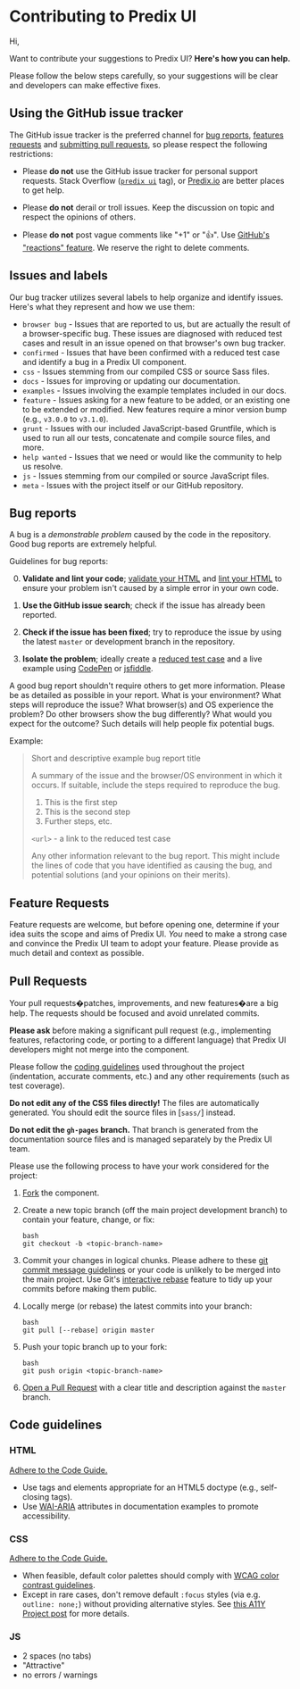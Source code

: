 # Contributing to Predix UIHi,Want to contribute your suggestions to Predix UI? **Here's how you can help.**Please follow the below steps carefully, so your suggestions will be clear and developers can make effective fixes.## Using the GitHub issue trackerThe GitHub issue tracker is the preferred channel for [bug reports](#bug-reports), [features requests](#feature-requests)and [submitting pull requests](#pull-requests), so please respect the followingrestrictions:* Please **do not** use the GitHub issue tracker for personal support requests. Stack  Overflow ([`predix ui`](https://stackoverflow.com/questions/tagged/predix-ui) tag), or [Predix.io](https://predix.io) are better places to get help.* Please **do not** derail or troll issues. Keep the discussion on topic and  respect the opinions of others.* Please **do not** post vague comments like "+1" or ":thumbsup:".  Use [GitHub's "reactions" feature](https://github.com/blog/2119-add-reactions-to-pull-requests-issues-and-comments). We reserve the right to delete comments.## Issues and labelsOur bug tracker utilizes several labels to help organize and identify issues. Here's what they represent and how we use them:- `browser bug` - Issues that are reported to us, but are actually the result of a browser-specific bug. These issues are diagnosed with reduced test cases and result in an issue opened on that browser's own bug tracker.- `confirmed` - Issues that have been confirmed with a reduced test case and identify a bug in a Predix UI component.- `css` - Issues stemming from our compiled CSS or source Sass files.- `docs` - Issues for improving or updating our documentation.- `examples` - Issues involving the example templates included in our docs.- `feature` - Issues asking for a new feature to be added, or an existing one to be extended or modified. New features require a minor version bump (e.g., `v3.0.0` to `v3.1.0`).- `grunt` - Issues with our included JavaScript-based Gruntfile, which is used to run all our tests, concatenate and compile source files, and more.- `help wanted` - Issues that we need or would like the community to help us resolve.- `js` - Issues stemming from our compiled or source JavaScript files.- `meta` - Issues with the project itself or our GitHub repository.## Bug reportsA bug is a _demonstrable problem_ caused by the code in the repository.Good bug reports are extremely helpful.Guidelines for bug reports:0. **Validate and lint your code**; [validate your HTML](http://html5.validator.nu)   and [lint your HTML](http://www.dirtymarkup.com/) to ensure your   problem isn't caused by a simple error in your own code.1. **Use the GitHub issue search**; check if the issue has already been   reported.2. **Check if the issue has been fixed**; try to reproduce the issue by using the   latest `master` or development branch in the repository.3. **Isolate the problem**; ideally create a [reduced test   case](https://css-tricks.com/reduced-test-cases/) and a live example using [CodePen](http://codepen.io/mdwragg/pen/LNwmpB) or [jsfiddle](https://jsfiddle.net/Lqmcwhw0/3/).A good bug report shouldn't require others to get more information. Please be as detailed as possible in your report. What is your environment? What steps will reproduce the issue? What browser(s) and OS experience the problem? Do other browsers show the bug differently? What would you expect for the outcome? Such details will help people fix potential bugs.Example:> Short and descriptive example bug report title>> A summary of the issue and the browser/OS environment in which it occurs. If> suitable, include the steps required to reproduce the bug.>> 1. This is the first step> 2. This is the second step> 3. Further steps, etc.>> `<url>` - a link to the reduced test case>> Any other information relevant to the bug report. This might include the lines of code that you have identified as> causing the bug, and potential solutions (and your opinions on their> merits).## Feature RequestsFeature requests are welcome, but before opening one, determine if your idea suits the scope and aims of Predix UI. *You* need to make a strong case and convince the Predix UI team to adopt your feature. Please provide as much detail and context as possible.## Pull RequestsYour pull requests�patches, improvements, and new features�are a big help. The requests should be focused and avoid unrelated commits.**Please ask** before making a significant pull request (e.g., implementing features, refactoring code, or porting to a different language) that Predix UI developers might not merge into the component.Please follow the [coding guidelines](#code-guidelines) used throughout the project (indentation, accurate comments, etc.) and any other requirements (such as test coverage).**Do not edit any of the CSS files directly!** The files are automatically generated. You should edit the source files in [`sass/`] instead.**Do not edit the `gh-pages` branch.** That branch is generated from the documentation source files and is managed separately by the Predix UI team.Please use the following process to have your work considered for the project:1. [Fork](https://help.github.com/fork-a-repo/) the component.2. Create a new topic branch (off the main project development branch) to   contain your feature, change, or fix:   ```   bash   git checkout -b <topic-branch-name>   ```3. Commit your changes in logical chunks. Please adhere to these [git commit message guidelines](http://tbaggery.com/2008/04/19/a-note-about-git-commit-messages.html) or your code is unlikely to be merged into the main project. Use Git's [interactive rebase](https://help.github.com/articles/interactive-rebase) feature to tidy up your commits before making them public.4. Locally merge (or rebase) the latest commits into your branch:   ```   bash   git pull [--rebase] origin master   ```5. Push your topic branch up to your fork:   ```   bash   git push origin <topic-branch-name>   ```6. [Open a Pull Request](https://help.github.com/articles/using-pull-requests/) with a clear title and description against the `master` branch.## Code guidelines### HTML[Adhere to the Code Guide.](http://codeguide.co/#html)- Use tags and elements appropriate for an HTML5 doctype (e.g., self-closing tags).- Use [WAI-ARIA](https://developer.mozilla.org/en-US/docs/Web/Accessibility/ARIA) attributes in documentation examples to promote accessibility.### CSS[Adhere to the Code Guide.](http://codeguide.co/#css)- When feasible, default color palettes should comply with [WCAG color contrast guidelines](http://www.w3.org/TR/WCAG20/#visual-audio-contrast).- Except in rare cases, don't remove default `:focus` styles (via e.g. `outline: none;`) without providing alternative styles. See [this A11Y Project post](http://a11yproject.com/posts/never-remove-css-outlines/) for more details.### JS- 2 spaces (no tabs)- "Attractive"- no errors / warnings